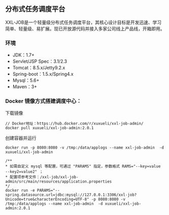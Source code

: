 ## 分布式任务调度平台
XXL-JOB是一个轻量级分布式任务调度平台，其核心设计目标是开发迅速、学习简单、轻量级、易扩展。现已开放源代码并接入多家公司线上产品线，开箱即用。

### 环境
* JDK：1.7+
* Servlet/JSP Spec：3.1/2.3
* Tomcat：8.5.x/Jetty9.2.x
* Spring-boot：1.5.x/Spring4.x
* Mysql：5.6+
* Maven：3+


### Docker 镜像方式搭建调度中心：

下载镜像

```shell
// Docker地址：https://hub.docker.com/r/xuxueli/xxl-job-admin/
docker pull xuxueli/xxl-job-admin:2.0.1

```

创建容器并运行

```shell
docker run -p 8080:8080 -v /tmp:/data/applogs --name xxl-job-admin  -d xuxueli/xxl-job-admin

/**
* 如需自定义 mysql 等配置，可通过 "PARAMS" 指定，参数格式 RAMS="--key=value  --key2=value2" ；
* 配置项参考文件：/xxl-job/xxl-job-admin/src/main/resources/application.properties
*/
docker run -e PARAMS="--spring.datasource.url=jdbc:mysql://127.0.0.1:3306/xxl-job?Unicode=true&characterEncoding=UTF-8" -p 8080:8080 -v /tmp:/data/applogs --name xxl-job-admin  -d xuxueli/xxl-job-admin:2.0.1
```
